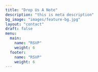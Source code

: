```yaml
---
title: "Drop Us A Note"
description: "this is meta description"
bg_image: "images/feature-bg.jpg"
layout: "contact"
draft: false
menu:
  main:
    name: "RSVP"
    weight: 6
  footer:
    name: "RSVP"
    weight: 6
---
```

